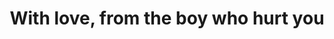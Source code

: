 ---
title: With love, from the boy who hurt you
description: A package that is full with inspiration for all MM authors, who want their boys to suffer...from love. 
category: Packages
price: 220
images: 
    - /assets/img/available/hurt.jpg
    - /assets/img/available/hurt1.jpg
    - /assets/img/available/hurt2.jpg
    - /assets/img/available/hurt3.jpg
    
    
---